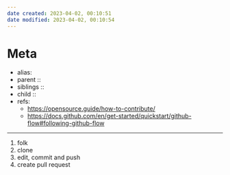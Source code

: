 ```yaml
---
date created: 2023-04-02, 00:10:51
date modified: 2023-04-02, 00:10:54
---
```


# Meta

- alias:
- parent ::
- siblings ::
- child ::
- refs:
    - https://opensource.guide/how-to-contribute/
    - https://docs.github.com/en/get-started/quickstart/github-flow#following-github-flow

---

1. folk
2. clone
3. edit, commit and push
4. create pull request